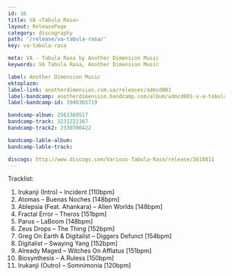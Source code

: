 ```yaml
---
id: 16
title: VA «Tabula Rasa»
layout: ReleasePage
category: discography
path: '/release/va-tabula-rasa/'
key: va-tabula-rasa

meta: VA - Tabula Rasa by Another Dimension Music
keywords: VA Tabula Rasa, Another Dimension Music

label: Another Dimension Music
ektoplazm: 
label-link: anotherdimension.com.ua/releases/admcd001
label-bandcamp: anotherdimension.bandcamp.com/album/admcd001-v-a-tabula-rasa-sale
label-bandcamp-id: 3940365719

bandcamp-album: 2563369517
bandcamp-track: 3231222167
bandcamp-track2: 2330700422

bandcamp-lable-album: 
bandcamp-lable-track: 

discogs: http://www.discogs.com/Various-Tabula-Rasa/release/3618811
---
```


Tracklist:

01. Irukanji (Intro) – Incident [110bpm]
02. Atomas – Buenas Noches [148bpm]
03. Ablepsia (Feat. Ahankara) – Alien Worlds [148bpm]
04. Fractal Error – Theros [151bpm]
05. Parus – LaBoom [148bpm]
06. Zeus Drops – The Thing [152bpm]
07. Greg On Earth & Digitalist – Diggers Defunct [154bpm]
08. Digitalist – Swaying Yang [152bpm]
09. Already Maged – Witches On Afflatus [151bpm]
10. Biosynthesis – A.Ruless [150bpm]
11. Irukanji (Outro) – Somnimonia [120bpm]

